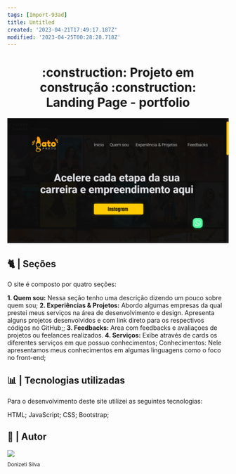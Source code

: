 ```yaml
---
tags: [Import-93ad]
title: Untitled
created: '2023-04-21T17:49:17.187Z'
modified: '2023-04-25T00:28:28.718Z'
---
```


<h1 align="center"> 
:construction: Projeto em construção :construction:
<br>
Landing Page - portfolio
</h1>


 ![Logo do Markdown](../assets/print-project.png)



## :cat2: | Seções
O site é composto por quatro seções:

**1. Quem sou:** Nessa seção tenho uma descrição dizendo um pouco sobre quem sou;
**2. Experiências & Projetos:** Abordo algumas empresas da qual prestei meus serviços na área de desenvolvimento e design. Apresenta alguns projetos desenvolvidos e com link direto para os respectivos códigos no GitHub;;
**3. Feedbacks:** Area com feedbacks e avaliaçoes de projetos ou feelances realizados.
**4. Serviços:** Exibe através de cards os diferentes serviços em que possuo conhecimentos;
Conhecimentos: Nele apresentamos meus conhecimentos em algumas linguagens como o foco no front-end;

## :bar_chart: | Tecnologias utilizadas
Para o desenvolvimento deste site utilizei as seguintes tecnologias:

HTML;
JavaScript;
CSS;
Bootstrap;

## :rocket: | Autor
<img src="https://avatars.githubusercontent.com/u/61122214?v=4" width=115><br><sub>Donizeti Silva</sub>

